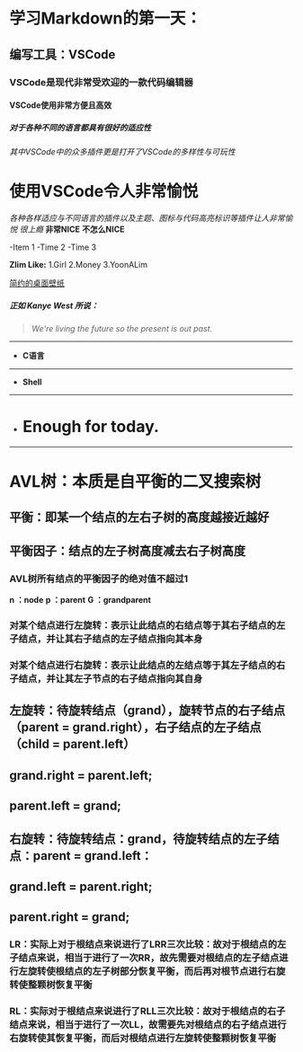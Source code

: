 # 学习Markdown的第一天：
## 编写工具：VSCode
### VSCode是现代非常受欢迎的一款代码编辑器
#### VSCode使用非常方便且高效
##### 对于各种不同的语言都具有很好的适应性
###### 其中VSCode中的众多插件更是打开了VSCode的多样性与可玩性

# 使用VSCode令人非常愉悦 

*各种各样适应与不同语言的插件以及主题、图标与代码高亮标识等插件让人非常愉悦*
_很上瘾_
**非常NICE**
__不怎么NICE__


-Item 1
-Time 2
-Time 3

__Zlim Like:__
1.Girl
2.Money
3.YoonALim

<!-- http://simpledesktops.com/browse/41/ - 简约的桌面壁纸 -->
[简约的桌面壁纸](http://simpledesktops.com/browse/41/)


##### _正如 Kanye West 所说_：
>_We're living the future so_ 
>_the present is out past._

---
* __C语言__
___
* __Shell__
___
* # Enough for today.

___
# AVL树：本质是自平衡的二叉搜索树
## 平衡：即某一个结点的左右子树的高度越接近越好
## 平衡因子：结点的左子树高度减去右子树高度
### AVL树所有结点的平衡因子的绝对值不超过1

__n   ：node__
__p   ：parent__
__G   ：grandparent__


### __对某个结点进行左旋转：表示让此结点的右结点等于其右子结点的左子结点，并让其右子结点的左子结点指向其本身__

### __对某个结点进行右旋转：表示让此结点的左结点等于其左子结点的右子结点，并让其左子节点的右子结点指向其自身__

## 左旋转：待旋转结点（grand），旋转节点的右子结点（parent = grand.right），右子结点的左子结点（child = parent.left）
## grand.right = parent.left;
## parent.left = grand;
## 右旋转：待旋转结点：grand，待旋转结点的左子结点：parent = grand.left：
## grand.left = parent.right;
## parent.right = grand;

### LR：实际上对于根结点来说进行了LRR三次比较：故对于根结点的左子结点来说，相当于进行了一次RR，故先需要对根结点的左子结点进行左旋转使根结点的左子树部分恢复平衡，而后再对根节点进行右旋转使整颗树恢复平衡 

### RL：实际对于根结点来说进行了RLL三次比较：故对于根结点的右子结点来说，相当于进行了一次LL，故需要先对根结点的右子结点进行右旋转使其恢复平衡，而后对根结点进行左旋转使整颗树恢复平衡





